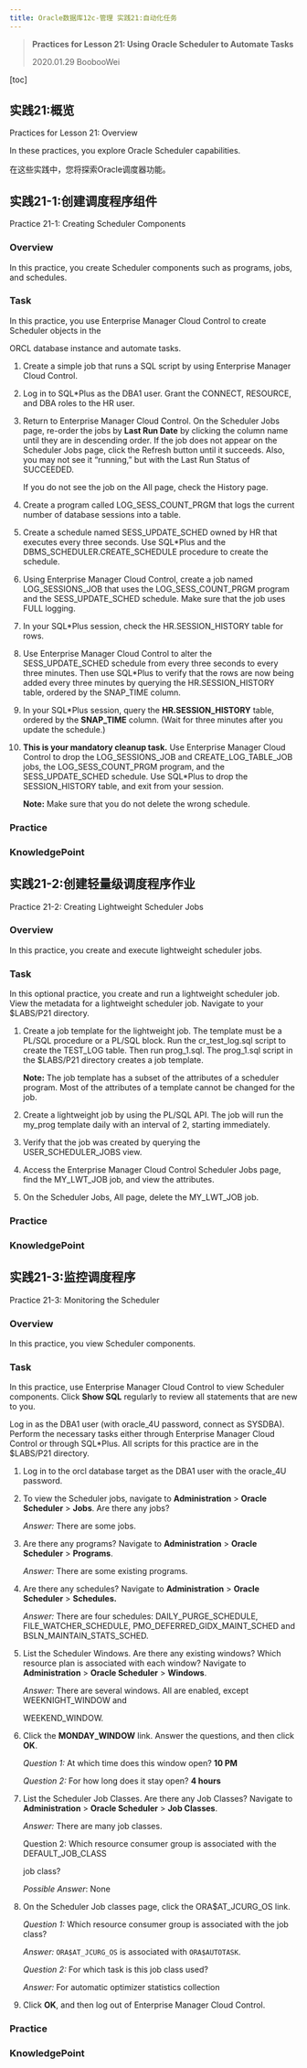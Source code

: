 ```yaml
---
title: Oracle数据库12c-管理 实践21:自动化任务
---
```


> **Practices for Lesson 21: Using Oracle Scheduler to Automate Tasks**
>
> 2020.01.29 BoobooWei

[toc]

## 实践21:概览

Practices for Lesson 21: Overview

In these practices, you explore Oracle Scheduler capabilities.

在这些实践中，您将探索Oracle调度器功能。

## 实践21-1:创建调度程序组件

Practice 21-1: Creating Scheduler Components

### Overview

In this practice, you create Scheduler components such as programs, jobs, and schedules.

### Task

In this practice, you use Enterprise Manager Cloud Control to create Scheduler objects in the

ORCL database instance and automate tasks.

1. Create a simple job that runs a SQL script by using Enterprise Manager Cloud Control.

2. Log in to SQL\*Plus as the DBA1 user. Grant the CONNECT, RESOURCE, and DBA roles to the HR user.

3. Return to Enterprise Manager Cloud Control. On the Scheduler Jobs page, re-order the jobs by **Last Run Date** by clicking the column name until they are in descending order. If the job does not appear on the Scheduler Jobs page, click the Refresh button until it succeeds. Also, you may not see it “running,” but with the Last Run Status of SUCCEEDED.

   If you do not see the job on the All page, check the History page.

4. Create a program called LOG_SESS_COUNT_PRGM that logs the current number of database sessions into a table.

5. Create a schedule named SESS_UPDATE_SCHED owned by HR that executes every three seconds. Use SQL\*Plus and the DBMS_SCHEDULER.CREATE_SCHEDULE procedure to create the schedule.

6. Using Enterprise Manager Cloud Control, create a job named LOG_SESSIONS_JOB that uses the LOG_SESS_COUNT_PRGM program and the SESS_UPDATE_SCHED schedule. Make sure that the job uses FULL logging.

7. In your SQL\*Plus session, check the HR.SESSION_HISTORY table for rows.

8. Use Enterprise Manager Cloud Control to alter the SESS_UPDATE_SCHED schedule from every three seconds to every three minutes. Then use SQL\*Plus to verify that the rows are now being added every three minutes by querying the HR.SESSION_HISTORY table, ordered by the SNAP_TIME column.

9. In your SQL\*Plus session, query the **HR.SESSION_HISTORY** table, ordered by the **SNAP_TIME** column. (Wait for three minutes after you update the schedule.)

10. **This is your mandatory cleanup task.** Use Enterprise Manager Cloud Control to drop the LOG_SESSIONS_JOB and CREATE_LOG_TABLE_JOB jobs, the LOG_SESS_COUNT_PRGM program, and the SESS_UPDATE_SCHED schedule. Use SQL\*Plus to drop the SESSION_HISTORY table, and exit from your session.

    **Note:** Make sure that you do not delete the wrong schedule.

### Practice

### KnowledgePoint

## 实践21-2:创建轻量级调度程序作业

Practice 21-2: Creating Lightweight Scheduler Jobs

### Overview

In this practice, you create and execute lightweight scheduler jobs.

### Task

In this optional practice, you create and run a lightweight scheduler job. View the metadata for a lightweight scheduler job. Navigate to your $LABS/P21 directory.

1. Create a job template for the lightweight job. The template must be a PL/SQL procedure or a PL/SQL block. Run the cr_test_log.sql script to create the TEST_LOG table. Then run prog_1.sql. The prog_1.sql script in the $LABS/P21 directory creates a job template.

   **Note:** The job template has a subset of the attributes of a scheduler program. Most of the attributes of a template cannot be changed for the job.

2. Create a lightweight job by using the PL/SQL API. The job will run the my_prog template daily with an interval of 2, starting immediately.

3. Verify that the job was created by querying the USER_SCHEDULER_JOBS view.

4. Access the Enterprise Manager Cloud Control Scheduler Jobs page, find the MY_LWT_JOB job, and view the attributes.

5. On the Scheduler Jobs, All page, delete the MY_LWT_JOB job.

### Practice

### KnowledgePoint

## 实践21-3:监控调度程序

Practice 21-3: Monitoring the Scheduler

### Overview

In this practice, you view Scheduler components.

### Task

In this practice, use Enterprise Manager Cloud Control to view Scheduler components. Click **Show SQL** regularly to review all statements that are new to you.

Log in as the DBA1 user (with oracle_4U password, connect as SYSDBA). Perform the necessary tasks either through Enterprise Manager Cloud Control or through SQL\*Plus. All scripts for this practice are in the $LABS/P21 directory.

1. Log in to the orcl database target as the DBA1 user with the oracle_4U password.

2. To view the Scheduler jobs, navigate to **Administration** > **Oracle Scheduler** > **Jobs**. Are there any jobs?

   _Answer:_ There are some jobs.

3. Are there any programs? Navigate to **Administration** > **Oracle Scheduler** > **Programs**.

   _Answer:_ There are some existing programs.

4. Are there any schedules? Navigate to **Administration** > **Oracle Scheduler** > **Schedules.**

   _Answer:_ There are four schedules: DAILY_PURGE_SCHEDULE, FILE_WATCHER_SCHEDULE, PMO_DEFERRED_GIDX_MAINT_SCHED and BSLN_MAINTAIN_STATS_SCHED.

5. List the Scheduler Windows. Are there any existing windows? Which resource plan is associated with each window? Navigate to **Administration** > **Oracle Scheduler** > **Windows**.

   _Answer:_ There are several windows. All are enabled, except WEEKNIGHT_WINDOW and

   WEEKEND_WINDOW.

6. Click the **MONDAY_WINDOW** link. Answer the questions, and then click **OK**.

   _Question 1:_ At which time does this window open? **10 PM**

   _Question 2:_ For how long does it stay open? **4 hours**

7. List the Scheduler Job Classes. Are there any Job Classes? Navigate to **Administration** > **Oracle Scheduler** > **Job Classes**.

   _Answer:_ There are many job classes.

   Question 2: Which resource consumer group is associated with the DEFAULT_JOB_CLASS

   job class?

   _Possible Answer_: None

8. On the Scheduler Job classes page, click the ORA$AT_JCURG_OS link.

   _Question 1:_ Which resource consumer group is associated with the job class?

   _Answer:_ `ORA$AT_JCURG_OS` is associated with `ORA$AUTOTASK`.

   _Question 2:_ For which task is this job class used?

   _Answer:_ For automatic optimizer statistics collection

9. Click **OK**, and then log out of Enterprise Manager Cloud Control.

### Practice

### KnowledgePoint
